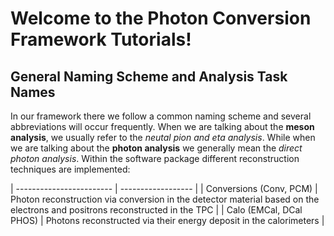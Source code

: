 # Welcome to the Photon Conversion Framework Tutorials!

## General Naming Scheme and Analysis Task Names

In our framework there we follow a common naming scheme and several abbreviations will occur frequently. When we are talking about the **meson analysis**, we usually refer to the _neutal pion and eta analysis_. While when we are talking about the **photon analysis** we generally mean the _direct photon analysis_. 
Within the software package different reconstruction techniques are implemented:

| ------------------------  | ------------------ |
| Conversions (Conv, PCM)   | Photon reconstruction via conversion in the detector material based on the electrons and positrons reconstructed in the TPC |
| Calo (EMCal, DCal PHOS)   | Photons reconstructed via their energy deposit in the calorimeters |